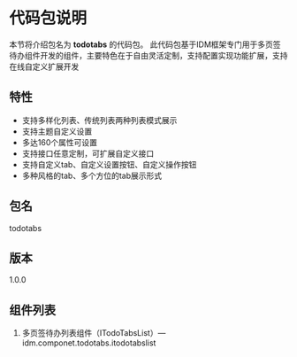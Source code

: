 # 代码包说明
本节将介绍包名为 **todotabs** 的代码包。
此代码包基于IDM框架专门用于多页签待办组件开发的组件，主要特色在于自由灵活定制，支持配置实现功能扩展，支持在线自定义扩展开发
## 特性
- 支持多样化列表、传统列表两种列表模式展示
- 支持主题自定义设置
- 多达160个属性可设置
- 支持接口任意定制，可扩展自定义接口
- 支持自定义tab、自定义设置按钮、自定义操作按钮
- 多种风格的tab、多个方位的tab展示形式
## 包名
todotabs
## 版本
1.0.0
## 组件列表
1. 多页签待办列表组件（ITodoTabsList）—idm.componet.todotabs.itodotabslist